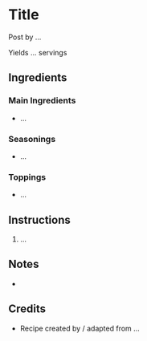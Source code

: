 # Title

Post by ...

Yields ... servings

## Ingredients

### Main Ingredients

- ...

### Seasonings

- ...

### Toppings

- ...

## Instructions

1. ...

## Notes

-

## Credits

- Recipe created by / adapted from ...
